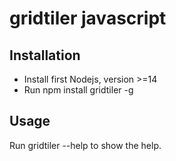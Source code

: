 # gridtiler javascript

## Installation

- Install first Nodejs, version >=14
- Run npm install gridtiler -g

## Usage

Run gridtiler --help to show the help.

